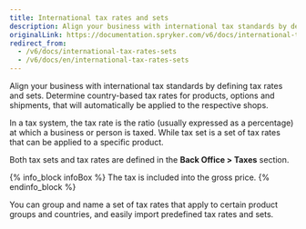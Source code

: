 ```yaml
---
title: International tax rates and sets
description: Align your business with international tax standards by defining tax rates and sets. Determine country-based tax rates for products, options and shipments
originalLink: https://documentation.spryker.com/v6/docs/international-tax-rates-sets
redirect_from:
  - /v6/docs/international-tax-rates-sets
  - /v6/docs/en/international-tax-rates-sets
---
```


Align your business with international tax standards by defining tax rates and sets. Determine country-based tax rates for products, options and shipments, that will automatically be applied to the respective shops.

In a tax system, the tax rate is the ratio (usually expressed as a percentage) at which a business or person is taxed. While tax set is a set of tax rates that can be applied to a specific product.

Both tax sets and tax rates are defined in the **Back Office > Taxes** section.

{% info_block infoBox %}
The tax is included into the gross price.
{% endinfo_block %}

You can group and name a set of tax rates that apply to certain product groups and countries, and easily import predefined tax rates and sets.
